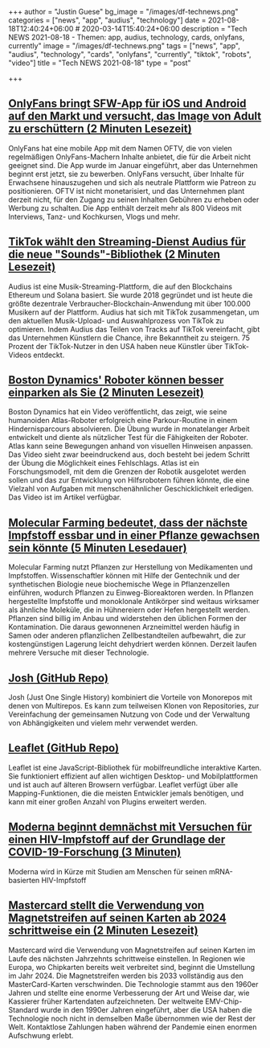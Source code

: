 +++
author = "Justin Guese"
bg_image = "/images/df-technews.png"
categories = ["news", "app", "audius", "technology"]
date = 2021-08-18T12:40:24+06:00 # 2020-03-14T15:40:24+06:00
description = "Tech NEWS 2021-08-18 - Themen: app, audius, technology, cards, onlyfans, currently"
image = "/images/df-technews.png"
tags = ["news", "app", "audius", "technology", "cards", "onlyfans", "currently", "tiktok", "robots", "video"]
title = "Tech NEWS 2021-08-18"
type = "post"

+++

## [OnlyFans bringt SFW-App für iOS und Android auf den Markt und versucht, das Image von Adult zu erschüttern (2 Minuten Lesezeit)](https://www.theverge.com/2021/8/17/22628521/onlyfans-app-ios-android-oftv-no-nudity?scrolla=5eb6d68b7fedc32c19ef33b4)

 OnlyFans hat eine mobile App mit dem Namen OFTV, die von vielen regelmäßigen OnlyFans-Machern Inhalte anbietet, die für die Arbeit nicht geeignet sind. Die App wurde im Januar eingeführt, aber das Unternehmen beginnt erst jetzt, sie zu bewerben. OnlyFans versucht, über Inhalte für Erwachsene hinauszugehen und sich als neutrale Plattform wie Patreon zu positionieren. OFTV ist nicht monetarisiert, und das Unternehmen plant derzeit nicht, für den Zugang zu seinen Inhalten Gebühren zu erheben oder Werbung zu schalten. Die App enthält derzeit mehr als 800 Videos mit Interviews, Tanz- und Kochkursen, Vlogs und mehr.

## [TikTok wählt den Streaming-Dienst Audius für die neue "Sounds"-Bibliothek (2 Minuten Lesezeit)](https://www.coindesk.com/crypto-powered-audius-wins-tiktok-tie-up-for-streaming-music-direct-to-platform)

 Audius ist eine Musik-Streaming-Plattform, die auf den Blockchains Ethereum und Solana basiert. Sie wurde 2018 gegründet und ist heute die größte dezentrale Verbraucher-Blockchain-Anwendung mit über 100.000 Musikern auf der Plattform. Audius hat sich mit TikTok zusammengetan, um den aktuellen Musik-Upload- und Auswahlprozess von TikTok zu optimieren. Indem Audius das Teilen von Tracks auf TikTok vereinfacht, gibt das Unternehmen Künstlern die Chance, ihre Bekanntheit zu steigern. 75 Prozent der TikTok-Nutzer in den USA haben neue Künstler über TikTok-Videos entdeckt.

## [Boston Dynamics' Roboter können besser einparken als Sie (2 Minuten Lesezeit)](https://www.engadget.com/boston-dynamics-atlas-robots-parkour-demo-141057531.html)

 Boston Dynamics hat ein Video veröffentlicht, das zeigt, wie seine humanoiden Atlas-Roboter erfolgreich eine Parkour-Routine in einem Hindernisparcours absolvieren. Die Übung wurde in monatelanger Arbeit entwickelt und diente als nützlicher Test für die Fähigkeiten der Roboter. Atlas kann seine Bewegungen anhand von visuellen Hinweisen anpassen. Das Video sieht zwar beeindruckend aus, doch besteht bei jedem Schritt der Übung die Möglichkeit eines Fehlschlags. Atlas ist ein Forschungsmodell, mit dem die Grenzen der Robotik ausgelotet werden sollen und das zur Entwicklung von Hilfsrobotern führen könnte, die eine Vielzahl von Aufgaben mit menschenähnlicher Geschicklichkeit erledigen. Das Video ist im Artikel verfügbar.

## [Molecular Farming bedeutet, dass der nächste Impfstoff essbar und in einer Pflanze gewachsen sein könnte (5 Minuten Lesedauer)](https://singularityhub.com/2021/08/17/the-next-vaccine-could-be-edible-and-grown-in-a-plant/)

 Molecular Farming nutzt Pflanzen zur Herstellung von Medikamenten und Impfstoffen. Wissenschaftler können mit Hilfe der Gentechnik und der synthetischen Biologie neue biochemische Wege in Pflanzenzellen einführen, wodurch Pflanzen zu Einweg-Bioreaktoren werden. In Pflanzen hergestellte Impfstoffe und monoklonale Antikörper sind weitaus wirksamer als ähnliche Moleküle, die in Hühnereiern oder Hefen hergestellt werden. Pflanzen sind billig im Anbau und widerstehen den üblichen Formen der Kontamination. Die daraus gewonnenen Arzneimittel werden häufig in Samen oder anderen pflanzlichen Zellbestandteilen aufbewahrt, die zur kostengünstigen Lagerung leicht dehydriert werden können. Derzeit laufen mehrere Versuche mit dieser Technologie.

## [Josh (GitHub Repo)](https://github.com/josh-project/josh)

 Josh (Just One Single History) kombiniert die Vorteile von Monorepos mit denen von Multirepos. Es kann zum teilweisen Klonen von Repositories, zur Vereinfachung der gemeinsamen Nutzung von Code und der Verwaltung von Abhängigkeiten und vielem mehr verwendet werden.

## [Leaflet (GitHub Repo)](https://github.com/Leaflet/Leaflet)

 Leaflet ist eine JavaScript-Bibliothek für mobilfreundliche interaktive Karten. Sie funktioniert effizient auf allen wichtigen Desktop- und Mobilplattformen und ist auch auf älteren Browsern verfügbar. Leaflet verfügt über alle Mapping-Funktionen, die die meisten Entwickler jemals benötigen, und kann mit einer großen Anzahl von Plugins erweitert werden.

## [Moderna beginnt demnächst mit Versuchen für einen HIV-Impfstoff auf der Grundlage der COVID-19-Forschung (3 Minuten)](https://www.them.us/story/moderna-begins-hiv-vaccine-trials-covid-19-research)

 Moderna wird in Kürze mit Studien am Menschen für seinen mRNA-basierten HIV-Impfstoff

## [Mastercard stellt die Verwendung von Magnetstreifen auf seinen Karten ab 2024 schrittweise ein (2 Minuten Lesezeit)](https://www.theverge.com/2021/8/17/22628455/mastercard-magnetic-stripe-phase-out-2024-2033)

 Mastercard wird die Verwendung von Magnetstreifen auf seinen Karten im Laufe des nächsten Jahrzehnts schrittweise einstellen. In Regionen wie Europa, wo Chipkarten bereits weit verbreitet sind, beginnt die Umstellung im Jahr 2024. Die Magnetstreifen werden bis 2033 vollständig aus den MasterCard-Karten verschwinden. Die Technologie stammt aus den 1960er Jahren und stellte eine enorme Verbesserung der Art und Weise dar, wie Kassierer früher Kartendaten aufzeichneten. Der weltweite EMV-Chip-Standard wurde in den 1990er Jahren eingeführt, aber die USA haben die Technologie noch nicht in demselben Maße übernommen wie der Rest der Welt. Kontaktlose Zahlungen haben während der Pandemie einen enormen Aufschwung erlebt.

